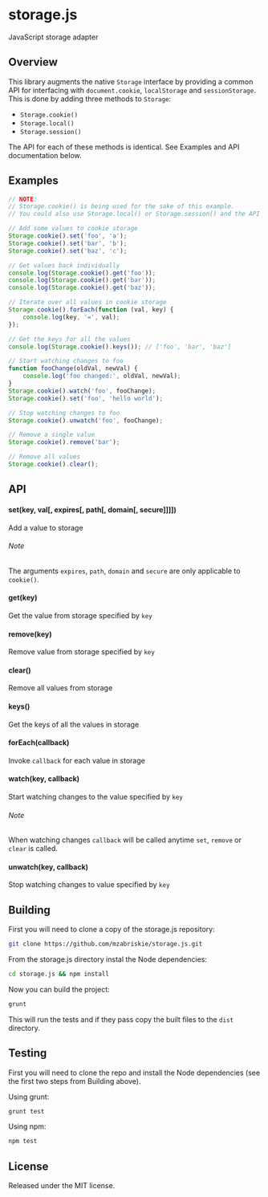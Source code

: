 storage.js
==========

JavaScript storage adapter

## Overview

This library augments the native `Storage` interface by providing a common API for interfacing with `document.cookie`, `localStorage` and `sessionStorage`. This is done by adding three methods to `Storage`:

* `Storage.cookie()`
* `Storage.local()`
* `Storage.session()`

The API for each of these methods is identical. See Examples and API documentation below.


## Examples

```js
// NOTE:
// Storage.cookie() is being used for the sake of this example.
// You could also use Storage.local() or Storage.session() and the API remains the same.

// Add some values to cookie storage
Storage.cookie().set('foo', 'a');
Storage.cookie().set('bar', 'b');
Storage.cookie().set('baz', 'c');

// Get values back individually
console.log(Storage.cookie().get('foo'));
console.log(Storage.cookie().get('bar'));
console.log(Storage.cookie().get('baz'));

// Iterate over all values in cookie storage
Storage.cookie().forEach(function (val, key) {
	console.log(key, '=', val);
});

// Get the keys for all the values
console.log(Storage.cookie().keys()); // ['foo', 'bar', 'baz']

// Start watching changes to foo
function fooChange(oldVal, newVal) {
	console.log('foo changed:', oldVal, newVal);
}
Storage.cookie().watch('foo', fooChange);
Storage.cookie().set('foo', 'hello world');

// Stop watching changes to foo
Storage.cookie().unwatch('foo', fooChange);

// Remove a single value
Storage.cookie().remove('bar');

// Remove all values
Storage.cookie().clear();
```

## API

#### set(key, val[, expires[, path[, domain[, secure]]]])
Add a value to storage

###### Note
The arguments `expires`, `path`, `domain` and `secure` are only applicable to `cookie()`.

#### get(key)
Get the value from storage specified by `key`

#### remove(key)
Remove value from storage specified by `key`

#### clear()
Remove all values from storage

#### keys()
Get the keys of all the values in storage

#### forEach(callback)
Invoke `callback` for each value in storage

#### watch(key, callback)
Start watching changes to the value specified by `key`

###### Note
When watching changes `callback` will be called anytime `set`, `remove` or `clear` is called.

#### unwatch(key, callback)
Stop watching changes to value specified by `key`

## Building

First you will need to clone a copy of the storage.js repository:

```bash
git clone https://github.com/mzabriskie/storage.js.git
```

From the storage.js directory instal the Node dependencies:

```bash
cd storage.js && npm install
```

Now you can build the project:

```bash
grunt
```

This will run the tests and if they pass copy the built files to the `dist` directory.

## Testing

First you will need to clone the repo and install the Node dependencies (see the first two steps from Building above).

Using grunt:

```bash
grunt test
```

Using npm:

```bash
npm test
```

## License

Released under the MIT license.